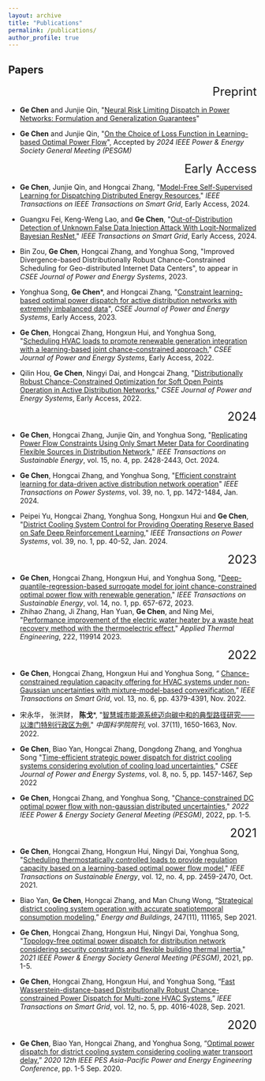 ```yaml
---
layout: archive
title: "Publications"
permalink: /publications/
author_profile: true
---
```


## Papers

<p align="right"><font size="5">Preprint</font></p>

- **Ge Chen** and Junjie Qin, "[Neural Risk Limiting Dispatch in Power Networks: Formulation and Generalization Guarantees](https://arxiv.org/abs/2402.00772)"


- **Ge Chen** and Junjie Qin, "[On the Choice of Loss Function in Learning-based Optimal Power Flow](https://arxiv.org/abs/2402.00773)", Accepted by *2024 IEEE Power & Energy Society General Meeting (PESGM)* 



<p align="right"><font size="5">Early Access</font></p>

- **Ge Chen**, Junjie Qin, and Hongcai Zhang, "[Model-Free Self-Supervised Learning for Dispatching Distributed Energy Resources](https://ieeexplore.ieee.org/document/10700765)," *IEEE Transactions on IEEE Transactions on Smart Grid*, Early Access, 2024.

- Guangxu Fei, Keng-Weng Lao, and **Ge Chen**, "[Out-of-Distribution Detection of Unknown False Data Injection Attack With Logit-Normalized Bayesian ResNet](https://ieeexplore.ieee.org/document/9956906)," *IEEE Transactions on Smart Grid*, Early Access, 2024. 

- Bin Zou, **Ge Chen**, Hongcai Zhang, and Yonghua Song, "Improved Divergence-based Distributionally Robust Chance-Constrained Scheduling for Geo-distributed Internet Data Centers", to appear in  *CSEE Journal of Power and Energy Systems*, 2023. 

- Yonghua Song, **Ge Chen**\*, and Hongcai Zhang, "[Constraint learning-based optimal power dispatch for active distribution networks with extremely imbalanced data](https://ieeexplore.ieee.org/abstract/document/10375977)", *CSEE Journal of Power and Energy Systems*, Early Access, 2023. 
- **Ge Chen**, Hongcai Zhang, Hongxun Hui, and Yonghua Song, "[Scheduling HVAC loads to promote renewable generation integration with a learning-based joint chance-constrained approach](https://ieeexplore.ieee.org/abstract/document/10058886)," *CSEE Journal of Power and Energy Systems*, Early Access, 2022.
- Qilin Hou, **Ge Chen**, Ningyi Dai, and Hongcai Zhang, "[Distributionally Robust Chance-Constrained Optimization for Soft Open Points Operation in Active Distribution Networks](https://ieeexplore.ieee.org/document/9862539)," *CSEE Journal of Power and Energy Systems*, Early Access, 2022.

<p align="right"><font size="5">2024</font></p> 

- **Ge Chen**, Hongcai Zhang, Junjie Qin, and Yonghua Song, "[Replicating Power Flow Constraints Using Only Smart Meter Data for Coordinating Flexible Sources in Distribution Network](https://ieeexplore.ieee.org/document/10584114)," *IEEE Transactions on Sustainable Energy*, vol. 15, no. 4, pp. 2428-2443, Oct. 2024.

- **Ge Chen**, Hongcai Zhang, and Yonghua Song, "[Efficient constraint learning for data-driven active distribution network operation](https://ieeexplore.ieee.org/abstract/document/10058008)" *IEEE Transactions on Power Systems*, vol. 39, no. 1, pp. 1472-1484, Jan. 2024. 
- Peipei Yu, Hongcai Zhang, Yonghua Song, Hongxun Hui and **Ge Chen**, "[District Cooling System Control for Providing Operating Reserve Based on Safe Deep Reinforcement Learning](https://ieeexplore.ieee.org/document/10019581)," *IEEE Transactions on Power Systems*, vol. 39, no. 1, pp. 40-52, Jan. 2024. 


<p align="right"><font size="5">2023</font></p>

- **Ge Chen**, Hongcai Zhang, Hongxun Hui, and Yonghua Song, "[Deep-quantile-regression-based surrogate model for joint chance-constrained optimal power flow with renewable generation](https://ieeexplore.ieee.org/document/9956906)," *IEEE Transactions on Sustainable Energy*, vol. 14, no. 1, pp. 657-672, 2023. 
- Zhihao Zhang, Ji Zhang, Han Yuan, **Ge Chen**, and Ning Mei, "[Performance improvement of the electric water heater by a waste heat recovery method with the thermoelectric effect](https://www.sciencedirect.com/science/article/abs/pii/S1359431122018440)," *Applied Thermal Engineering*, 222, 119914 2023. 

<p align="right"><font size="5">2022</font></p>

- **Ge Chen**, Hongcai Zhang, Hongxun Hui and Yonghua Song, “ [Chance-constrained regulation capacity offering for HVAC systems under non-Gaussian uncertainties with mixture-model-based convexification](https://ieeexplore.ieee.org/document/9794334),” *IEEE Transactions on Smart Grid*, vol. 13, no. 6, pp. 4379-4391, Nov. 2022.

- 宋永华， 张洪财， **陈戈**\*, "[智慧城市能源系统迈向碳中和的典型路径研究——以澳门特别行政区为例](http://old2022.bulletin.cas.cn/publish_article/2022/11/20221117.htm)," *中国科学院院刊*, vol. 37(11), 1650-1663, Nov. 2022.

- **Ge Chen**, Biao Yan, Hongcai Zhang, Dongdong Zhang, and Yonghua Song "[Time-efficient strategic power dispatch for district cooling systems considering evolution of cooling load uncertainties](https://ieeexplore.ieee.org/abstract/document/9535415/)," *CSEE Journal of Power and Energy Systems*, vol. 8, no. 5, pp. 1457-1467, Sep 2022

- **Ge Chen**, Hongcai Zhang, and Yonghua Song, "[Chance-constrained DC optimal power flow with non-gaussian distributed uncertainties](https://ieeexplore.ieee.org/abstract/document/9916658)," *2022 IEEE Power & Energy Society General Meeting (PESGM)*, 2022, pp. 1-5. 

  <p align="right"><font size="5">2021</font></p>

- **Ge Chen**, Hongcai Zhang, Hongxun Hui, Ningyi Dai, Yonghua Song, "[Scheduling thermostatically controlled loads to provide regulation capacity based on a learning-based optimal power flow model](https://ieeexplore.ieee.org/abstract/document/9502573)," *IEEE Transactions on Sustainable Energy*, vol. 12, no. 4, pp. 2459-2470, Oct. 2021.

- Biao Yan, **Ge Chen**, Hongcai Zhang, and Man Chung Wong, “[Strategical district cooling system operation with accurate spatiotemporal consumption modeling](https://www.sciencedirect.com/science/article/abs/pii/S0378778821004497),” *Energy and Buildings*, 247(11), 111165, Sep 2021. 

- **Ge Chen**, Hongcai Zhang, Hongxun Hui, Ningyi Dai, Yonghua Song, "[Topology-free optimal power dispatch for distribution network considering security constraints and flexible building thermal inertia](https://ieeexplore.ieee.org/abstract/document/9638204)," *2021 IEEE Power & Energy Society General Meeting (PESGM)*, 2021, pp. 1-5.

- **Ge Chen**, Hongcai Zhang, Hongxun Hui, and Yonghua Song, “[Fast Wasserstein-distance-based Distributionally Robust Chance-constrained Power Dispatch for Multi-zone HVAC Systems](https://ieeexplore.ieee.org/document/9417102),” *IEEE Transactions on Smart Grid*,  vol. 12, no. 5, pp. 4016-4028, Sep. 2021. 

<p align="right"><font size="5">2020</font></p>

- **Ge Chen**, Biao Yan, Hongcai Zhang, and Yonghua Song, “[Optimal power dispatch for district cooling system considering cooling water transport delay](https://ieeexplore.ieee.org/document/8743401),” *2020 12th IEEE PES Asia-Pacific Power and Energy Engineering Conference*, pp. 1-5 Sep. 2020. 






